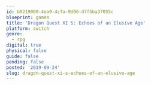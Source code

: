 ```yaml
---
id: b0219000-4ea9-4cfa-9d06-d7f5ba37055c
blueprint: games
title: 'Dragon Quest XI S: Echoes of an Elusive Age'
platform: switch
genre:
  - rpg
digital: true
physical: false
guide: false
pending: false
posted: '2019-09-24'
slug: dragon-quest-xi-s-echoes-of-an-elusive-age
---
```

